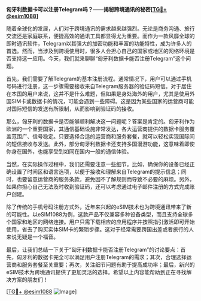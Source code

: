 **匈牙利数据卡可以注册Telegram吗？——揭秘跨境通讯的秘密[[TG💪+ @esim1088](https://t.me/s/esim1088)]**

随着全球化的发展，人们对于跨境通讯的需求越来越强烈。无论是商务沟通、旅行交流还是家庭联系，便捷高效的通讯工具都显得尤为重要。而作为一款风靡全球的即时通讯软件，Telegram以其强大的加密功能和丰富的功能特性，成为许多人的首选。然而，当涉及到跨境使用时，很多人会担心自己的国家或地区的网络环境是否支持这一应用。今天，我们就来聊聊“匈牙利数据卡能否注册Telegram”这个问题。

首先，我们需要了解Telegram的基本注册流程。通常情况下，用户可以通过手机号码进行注册，这一步骤需要接收来自Telegram服务器的验证码短信。对于居住在本国的用户来说，这并不是什么难题，但如果是身处海外的用户，尤其是使用外国SIM卡或数据卡的情况，可能会遇到一些障碍。这是因为某些国家的运营商可能对国际短信的发送有所限制，从而影响到验证码的接收。

那么，匈牙利的数据卡是否能够顺利解决这一问题呢？答案是肯定的。匈牙利作为欧洲的一个重要国家，其通信基础设施非常发达，各大运营商提供的数据卡服务覆盖范围广、信号稳定。只要选择合适的运营商和服务套餐，就可以轻松实现国际间的短信接收与发送。此外，部分匈牙利数据卡还支持多国漫游功能，这意味着即使你身在国外，也能享受到如同在国内一般的通信体验。

当然，在实际操作过程中，我们还需要注意一些细节。比如，确保你的设备已经正确设置了时间区和语言选项，以便于接收和理解来自Telegram的提示信息；同时，也要留意运营商的服务条款，避免因不了解规则而导致不必要的麻烦。另外，如果你担心自己无法及时收到验证码，还可以考虑通过电子邮件注册的方式完成账户创建。

除了传统的手机号码注册方式外，近年来兴起的eSIM技术也为跨境通讯带来了新的可能性。以eSIM1088为例，这款产品不仅兼容多种设备类型，而且支持全球多个国家和地区的网络连接。用户只需下载相应的应用程序并按照指引激活即可开始使用，省去了购买实体SIM卡的繁琐步骤。这对于经常需要跨国出差或者旅行的人来说无疑是一个福音。

最后，让我们总结一下关于“匈牙利数据卡能否注册Telegram”的讨论要点：首先，匈牙利的数据卡完全可以满足用户注册Telegram的需求；其次，合理选择运营商和服务套餐至关重要；再次，关注细节问题有助于提高成功率；最后，新兴的eSIM技术为跨境通讯提供了更加灵活的选择。希望以上内容能帮助到正在寻找解决方案的朋友们！

[[TG💪+ @esim1088](https://t.me/s/esim1088) ![Image](https://i.postimg.cc/4NQfJmqS/Snipaste-2025-05-13-00-14-12.png)]